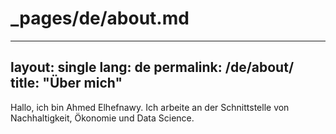 # _pages/de/about.md
---
layout: single
lang: de
permalink: /de/about/
title: "Über mich"
---

Hallo, ich bin Ahmed Elhefnawy. Ich arbeite an der Schnittstelle von Nachhaltigkeit, Ökonomie und Data Science.
